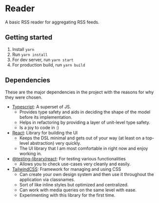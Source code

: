 # Reader

A basic RSS reader for aggregating RSS feeds.

## Getting started

1. Install `yarn`
2. Run `yarn install`
3. For dev server, run `yarn start`
4. For production build, run `yarn build`

## Dependencies

These are the major dependencies in the project with the reasons for why they were chosen.

* [Typescript](https://github.com/microsoft/typescript): A superset of JS.
  * Provides type safety and aids in deciding the shape of the model before its implementation.
  * Helps in refactoring by providing a layer of unit-level type safety.
  * Is a joy to code in :)
* [React](https://github.com/facebook/react): Library for building the UI
  * Keeps the DSL minimal and gets out of your way (at least on a top-level abstraction) very quickly.
  * The UI library that I am most comfortable in right now and enjoy working in.
* [@testing-library/react](https://github.com/testing-library/react-testing-library): For testing various functionalities
  * Allows you to check use-cases very cleanly and easily.
* [TailwindCSS](https://github.com/tailwindcss/tailwindcss): Framework for managing and using CSS
  * Can create your own design system and then use it throughout the application via classnames.
  * Sort of like inline styles but optimized and centralized.
  * Can work with media queries on the same level with ease.
  * Experimenting with this library for the first time.
